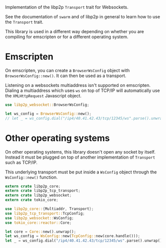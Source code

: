 Implementation of the libp2p `Transport` trait for Websockets.

See the documentation of `swarm` and of libp2p in general to learn how to use the `Transport`
trait.

This library is used in a different way depending on whether you are compiling for emscripten
or for a different operating system.

# Emscripten

On emscripten, you can create a `BrowserWsConfig` object with `BrowserWsConfig::new()`. It can
then be used as a transport.

Listening on a websockets multiaddress isn't supported on emscripten. Dialing a multiaddress
which uses `ws` on top of TCP/IP will automatically use the `XMLHttpRequest` Javascript object.

```rust
use libp2p_websocket::BrowserWsConfig;

let ws_config = BrowserWsConfig::new();
// let _ = ws_config.dial("/ip4/40.41.42.43/tcp/12345/ws".parse().unwrap());
```

# Other operating systems

On other operating systems, this library doesn't open any socket by itself. Instead it must be
plugged on top of another implementation of `Transport` such as TCP/IP.

This underlying transport must be put inside a `WsConfig` object through the
`WsConfig::new()` function.

```rust
extern crate libp2p_core;
extern crate libp2p_tcp_transport;
extern crate libp2p_websocket;
extern crate tokio_core;

use libp2p_core::{Multiaddr, Transport};
use libp2p_tcp_transport::TcpConfig;
use libp2p_websocket::WsConfig;
use tokio_core::reactor::Core;

let core = Core::new().unwrap();
let ws_config = WsConfig::new(TcpConfig::new(core.handle()));
let _ = ws_config.dial("/ip4/40.41.42.43/tcp/12345/ws".parse().unwrap());
```
